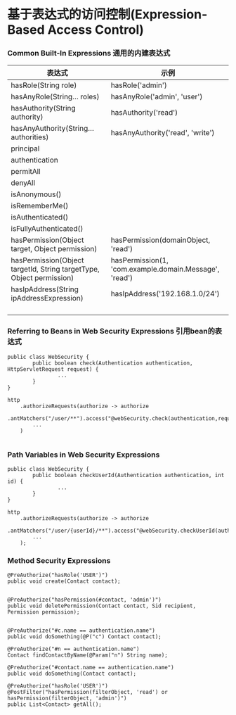 # 基于表达式的访问控制(Expression-Based Access Control)


### Common Built-In Expressions 通用的内建表达式

|表达式|示例|
|---|---|
|hasRole(String role)|hasRole('admin')|
|hasAnyRole(String…​ roles)|hasAnyRole('admin', 'user')|
|hasAuthority(String authority)|hasAuthority('read')|
|hasAnyAuthority(String…​ authorities)|hasAnyAuthority('read', 'write')|
|principal||
|authentication||
|permitAll||
|denyAll||
|isAnonymous()||
|isRememberMe()||
|isAuthenticated()||
|isFullyAuthenticated()||
|hasPermission(Object target, Object permission)|hasPermission(domainObject, 'read')|
|hasPermission(Object targetId, String targetType, Object permission)|hasPermission(1, 'com.example.domain.Message', 'read')|
|hasIpAddress(String ipAddressExpression)|hasIpAddress('192.168.1.0/24')|
|||
|||
|||
|||


### Referring to Beans in Web Security Expressions 引用bean的表达式

```
public class WebSecurity {
        public boolean check(Authentication authentication, HttpServletRequest request) {
                ...
        }
}

http
    .authorizeRequests(authorize -> authorize
        .antMatchers("/user/**").access("@webSecurity.check(authentication,request)")
        ...
    )
    
```


### Path Variables in Web Security Expressions

```
public class WebSecurity {
        public boolean checkUserId(Authentication authentication, int id) {
                ...
        }
}

http
    .authorizeRequests(authorize -> authorize
        .antMatchers("/user/{userId}/**").access("@webSecurity.checkUserId(authentication,#userId)")
        ...
    );
```

### Method Security Expressions

```
@PreAuthorize("hasRole('USER')")
public void create(Contact contact);


@PreAuthorize("hasPermission(#contact, 'admin')")
public void deletePermission(Contact contact, Sid recipient, Permission permission);


@PreAuthorize("#c.name == authentication.name")
public void doSomething(@P("c") Contact contact);

@PreAuthorize("#n == authentication.name")
Contact findContactByName(@Param("n") String name);

@PreAuthorize("#contact.name == authentication.name")
public void doSomething(Contact contact);

@PreAuthorize("hasRole('USER')")
@PostFilter("hasPermission(filterObject, 'read') or hasPermission(filterObject, 'admin')")
public List<Contact> getAll();




```










